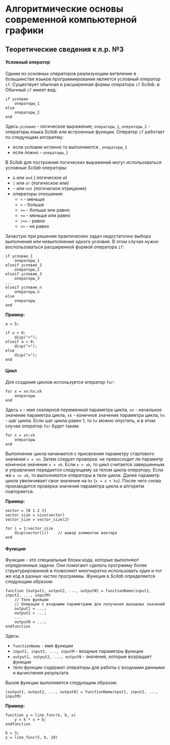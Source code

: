 # Алгоритмические основы современной компьютерной графики

## Теоретические сведения к л.р. №3

#### Условный оператор
Одним из основных операторов реализующим ветвление в большинстве языков программирования является условный оператор `if`. Существует обычная и расширенная формы оператора `if` *Scilab*. в Обычный `if` имеет вид:
```
if условие
    операторы_1
else
    операторы_2
end
```
 Здесь `условие` - логическое выражение; `операторы_1`, `операторы_2` - операторы языка *Scilab* или встроенные функции. Оператор `if` работает по следующем алгоритму:
 - если условие истинно то выполняются , `операторы_1`
 - если ложно - `операторы_2`

В *Scilab* для построения логических выражений могут использоваться условные *Scilab* операторы:
- `&` или `and` ( логическое и) 
- `|` или `or` (логическое или)
-  `~` или `not` (логическое отрицание)
- операторы отношения:
	- `<` - меньше
	- `>` - больше
	- `>=` - больше или равно
	- `<=` - меньше или равно
	- `/==` - равно
	- `<>` - не равно

Зачастую при решении практических задач недостаточно выбора выполнения или невыполнения одного условия. В этом случае нужно воспользоваться расширенной формой оператора `if`:
```
if условие_1
    операторы_1
elseif условие_2
    операторы_2
elseif условие_3
    операторы_3
...
elseif условие_n
    операторы_n
else
    операторы
end
```

**Пример:**
```
a = 5;

if a > 0:
    disp(">");
elseif a < 0:
    disp("<");
else
    disp("=");
end
```

#### Цикл
Для создания циклов используется оператор `for`:
```
for x = xn:hx:xk
    операторы
end
```
Здесь `x` - имя скалярной переменной параметра цикла, `xn` - начальное значение параметра цикла, `xk` - конечное значение параметра цикла, `hx` - шаг цикла. Если шаг цикла равен 1, то `hx` можно опустить, и в этом случае оператор `for` будет таким:
```
for x = xn:xk
    операторы
end
```
Выполнение цикла начинается с присвоения параметру стартового значения `x = xn`. Затем следует проверка: не превосходит ли параметр конечное значение `x > xk`. Если `x > xk`, то цикл считается завершенным и управление передается следующему за телом цикла оператору. Если же  `x <= xk`, то выполняются операторы в теле цикла. Далее параметр цикла увеличивает свое значение на `hx` (`x = x + hx`). После чего снова производится проверка значения параметра цикла и алгоритм повторяется.

**Пример:**
```
vector = [0 1 2 3]
vector_size = size(vector)
vector_size = vector_size(2)

for i = 1:vector_size
    disp(vector(i))    // вывод элементов вектора
end
```

#### Функции
Функции - это специальные блоки кода, которые выполняют определенные задачи. Они помогают сделать программу более структурированной и позволяют многократно использовать один и тот же код в разных частях программы. Функция в *Scilab* определяется следующим образом:
```
function [output1, output2, ..., outputN] = functionName(input1, input2, ..., inputM)
    // Тело функции
    // Операции с входными параметрами для получения выходных значений
    output1 = ...;
    output2 = ...;
    ...
    outputN = ...;
endfunction
```
Здесь:
- `functionName` - имя функции
- `input1, input2, ..., inputM` - входные параметры функции
- `output1, output2, ..., outputN` - значения, которые возращает функция
- тело функции содержит операторы для работы с входными данными и вычисления результата

Вызов функции выполняется следующим образом:
```
[output1, output2, ..., outputN] = functionName(nput1, input2, ..., inputM)
```

**Пример:**
```
function y = line_func(k, b, x)
    y = k * x + b;
endfunction

b = 3;
y = line_func(5, b, 10)
```
